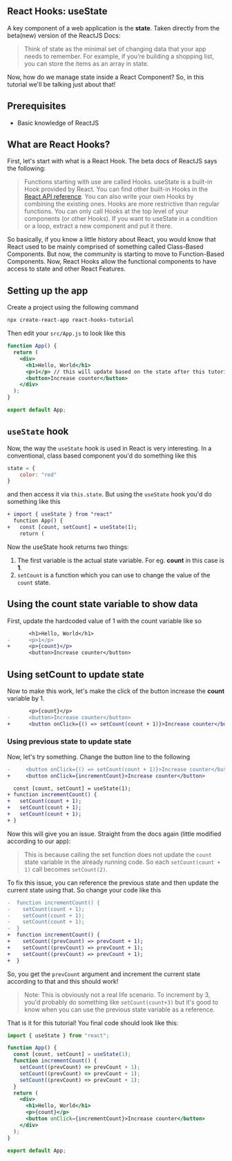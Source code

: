 ## React Hooks: useState

A key component of a web application is the **state**. Taken directly from the beta(new) version of the ReactJS Docs:
> Think of state as the minimal set of changing data that your app needs to remember. For example, if you’re building a shopping list, you can store the items as an array in state.

Now, how do we manage state inside a React Component? So, in this tutorial we'll be talking just about that!

## Prerequisites
- Basic knowledge of ReactJS

## What are React Hooks?
First, let's start with what is a React Hook. The beta docs of ReactJS says the following:
> Functions starting with use are called Hooks. useState is a built-in Hook provided by React. You can find other built-in Hooks in the [React API reference](https://beta.reactjs.org/apis). You can also write your own Hooks by combining the existing ones.
> Hooks are more restrictive than regular functions. You can only call Hooks at the top level of your components (or other Hooks). If you want to useState in a condition or a loop, extract a new component and put it there.

So basically, if you know a little history about React, you would know that React used to be mainly comprised of something called Class-Based Components. But now, the community is starting to move to Function-Based Components. Now, React Hooks allow the functional components to have access to state and other React Features.

## Setting up the app
Create a project using the following command
```sh
npx create-react-app react-hooks-tutorial
```
Then edit your `src/App.js` to look like this
```jsx
function App() {
  return (
    <div>
      <h1>Hello, World</h1>
      <p>1</p> // this will update based on the state after this tutorial
      <button>Increase counter</button>
    </div>
  );
}

export default App;
```

## `useState` hook
Now, the way the `useState` hook is used in React is very interesting. In a conventional, class based component you'd do something like this

```js
state = {
    color: "red"
}
```
and then access it via `this.state`. But using the `useState` hook you'd do something like this
```diff
+ import { useState } from "react"
  function App() {
+   const [count, setCount] = useState(1);
    return (
```
Now the useState hook returns two things:
1. The first variable is the actual state variable. For eg. **count** in this case is **1**.
2. `setCount` is a function which you can use to change the value of the `count` state.

## Using the count state variable to show data
First, update the hardcoded value of 1 with the count variable like so
```diff
       <h1>Hello, World</h1>
-      <p>1</p>
+      <p>{count}</p>
       <button>Increase counter</button>
```

## Using setCount to update state
Now to make this work, let's make the click of the button increase the **count** variable by 1.
```diff
       <p>{count}</p>
-      <button>Increase counter</button>
+      <button onClick={() => setCount(count + 1)}>Increase counter</button>
```

### Using previous state to update state
Now, let's try something. Change the button line to the following
```diff
-     <button onClick={() => setCount(count + 1)}>Increase counter</button>
+     <button onClick={incrementCount}>Increase counter</button>
```
```diff
  const [count, setCount] = useState(1);
+ function incrementCount() {
+   setCount(count + 1);
+   setCount(count + 1);
+   setCount(count + 1);
+ }
```
Now this will give you an issue. Straight from the docs again (little modified according to our app):
>This is because calling the set function does not update the `count` state variable in the already running code. So each `setCount(count + 1)` call becomes `setCount(2)`.

To fix this issue, you can reference the previous state and then update the current state using that. So change your code like this
```diff
-  function incrementCount() {
-    setCount(count + 1);
-    setCount(count + 1);
-    setCount(count + 1);
-  }
+  function incrementCount() {
+    setCount((prevCount) => prevCount + 1);
+    setCount((prevCount) => prevCount + 1);
+    setCount((prevCount) => prevCount + 1);
+  }
```
So, you get the `prevCount` argument and increment the current state according to that and this should work!
> Note: This is obviously not a real life scenario. To increment by 3, you'd probably do something like `setCount(count+3)` but it's good to know when you can use the previous state variable as a reference.

That is it for this tutorial! You final code should look like this:
```jsx
import { useState } from "react";

function App() {
  const [count, setCount] = useState(1);
  function incrementCount() {
    setCount((prevCount) => prevCount + 1);
    setCount((prevCount) => prevCount + 1);
    setCount((prevCount) => prevCount + 1);
  }
  return (
    <div>
      <h1>Hello, World</h1>
      <p>{count}</p>
      <button onClick={incrementCount}>Increase counter</button>
    </div>
  );
}

export default App;
```